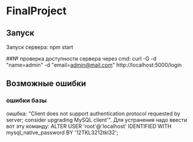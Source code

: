 # FinalProject
## Запуск
Запуск сервера: npm start

##№ проверка доступности сервера через cmd:
curl -G -d "name=admin" -d "email=admin@mail.com" http://localhost:5000/login


## Возможные ошибки
### ошибки базы
оишбка: "Client does not support authentication protocol requested by server; consider upgrading MySQL client'". 
Для устранения надо ввести вот эту команду:
ALTER USER 'root'@'localhost' IDENTIFIED WITH mysql_native_password BY '12TKL3212tkl32';

